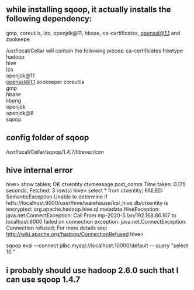 ## while installing sqoop, it actually installs the following dependency:
gmp, coreutils, lzo, openjdk@11, hbase, ca-certificates, openssl@1.1 and zookeepe

/usr/local/Cellar will contain the following pieces:
    ca-certificates	
    freetype	
    hadoop		
    hive		
    lzo		
    openjdk@11	
    openssl@1.1	
    zookeeper
    coreutils	
    gmp		
    hbase		
    libpng		
    openjdk		
    openjdk@8	
    sqoop

## config folder of sqoop
/usr/local/Cellar/sqoop/1.4.7/libexec/con




## hive internal error
hive> show tables;
OK
ctxentity
ctxmessage
post_comm
Time taken: 0.175 seconds, Fetched: 3 row(s)
hive> select * from ctxentity;
FAILED: SemanticException Unable to determine if hdfs://localhost:9000/user/hive/warehouse/kpi_hive.db/ctxentity is encrypted: org.apache.hadoop.hive.ql.metadata.HiveException: java.net.ConnectException: Call From mp-2020-5.lan/192.168.86.107 to localhost:9000 failed on connection exception: java.net.ConnectException: Connection refused; For more details see:  http://wiki.apache.org/hadoop/ConnectionRefused
hive>




sqoop eval --connect jdbc:mysql://localhost:10000/default -- query "select  10 " 



## i probably should use hadoop 2.6.0 such that I can use sqoop 1.4.7


